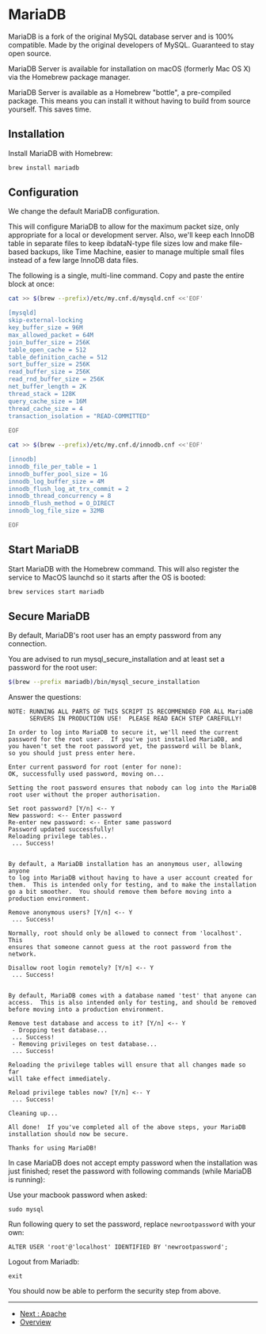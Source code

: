 # MariaDB

MariaDB is a fork of the original MySQL database server and is 100% compatible.
Made by the original developers of MySQL. Guaranteed to stay open source.

MariaDB Server is available for installation on macOS (formerly Mac OS X) via 
the Homebrew package manager.

MariaDB Server is available as a Homebrew "bottle", a pre-compiled package. 
This means you can install it without having to build from source yourself. 
This saves time.

## Installation

Install MariaDB with Homebrew:

```bash
brew install mariadb
```

## Configuration

We change the default MariaDB configuration.

This will configure MariaDB to allow for the maximum packet size, only 
appropriate for a local or development server. Also, we'll keep each InnoDB 
table in separate files to keep ibdataN-type file sizes low and make 
file-based backups, like Time Machine, easier to manage multiple small files 
instead of a few large InnoDB data files. 

The following is a single, multi-line command. Copy and paste the entire 
block at once:

```bash
cat >> $(brew --prefix)/etc/my.cnf.d/mysqld.cnf <<'EOF'

[mysqld] 
skip-external-locking
key_buffer_size = 96M
max_allowed_packet = 64M
join_buffer_size = 256K
table_open_cache = 512
table_definition_cache = 512
sort_buffer_size = 256K
read_buffer_size = 256K
read_rnd_buffer_size = 256K
net_buffer_length = 2K
thread_stack = 128K
query_cache_size = 16M
thread_cache_size = 4
transaction_isolation = "READ-COMMITTED"
 
EOF
```

```bash
cat >> $(brew --prefix)/etc/my.cnf.d/innodb.cnf <<'EOF'

[innodb]
innodb_file_per_table = 1
innodb_buffer_pool_size = 1G
innodb_log_buffer_size = 4M
innodb_flush_log_at_trx_commit = 2
innodb_thread_concurrency = 8
innodb_flush_method = O_DIRECT
innodb_log_file_size = 32MB

EOF
```

## Start MariaDB

Start MariaDB with the Homebrew command. This will also register the service to
MacOS launchd so it starts after the OS is booted:

```bash
brew services start mariadb
```

##	Secure MariaDB

By default, MariaDB's root user has an empty password from any connection. 

You are advised to run mysql_secure_installation and at least set a password 
for the root user:

```bash
$(brew --prefix mariadb)/bin/mysql_secure_installation
```

Answer the questions:

```
NOTE: RUNNING ALL PARTS OF THIS SCRIPT IS RECOMMENDED FOR ALL MariaDB
      SERVERS IN PRODUCTION USE!  PLEASE READ EACH STEP CAREFULLY!

In order to log into MariaDB to secure it, we'll need the current
password for the root user.  If you've just installed MariaDB, and
you haven't set the root password yet, the password will be blank,
so you should just press enter here.

Enter current password for root (enter for none):
OK, successfully used password, moving on...

Setting the root password ensures that nobody can log into the MariaDB
root user without the proper authorisation.

Set root password? [Y/n] <-- Y
New password: <-- Enter password
Re-enter new password: <-- Enter same password
Password updated successfully!
Reloading privilege tables..
 ... Success!


By default, a MariaDB installation has an anonymous user, allowing anyone
to log into MariaDB without having to have a user account created for
them.  This is intended only for testing, and to make the installation
go a bit smoother.  You should remove them before moving into a
production environment.

Remove anonymous users? [Y/n] <-- Y
 ... Success!

Normally, root should only be allowed to connect from 'localhost'.  This
ensures that someone cannot guess at the root password from the network.

Disallow root login remotely? [Y/n] <-- Y
 ... Success!
 

By default, MariaDB comes with a database named 'test' that anyone can
access.  This is also intended only for testing, and should be removed
before moving into a production environment.

Remove test database and access to it? [Y/n] <-- Y
 - Dropping test database...
 ... Success!
 - Removing privileges on test database...
 ... Success!

Reloading the privilege tables will ensure that all changes made so far
will take effect immediately.

Reload privilege tables now? [Y/n] <-- Y
 ... Success!

Cleaning up...

All done!  If you've completed all of the above steps, your MariaDB
installation should now be secure.

Thanks for using MariaDB!
```

In case MariaDB does not accept empty password when the installation was just
finished; reset the password with following commands (while MariaDB is running):

Use your macbook password when asked:

```shell
sudo mysql
```

Run following query to set the password, replace `newrootpassword` with your
own:

```mysql
ALTER USER 'root'@'localhost' IDENTIFIED BY 'newrootpassword';
```

Logout from Mariadb:

```mysql
exit
```

You should now be able to perform the security step from above.

---

* [Next : Apache](./Apache.md)
* [Overview](../README.md)
